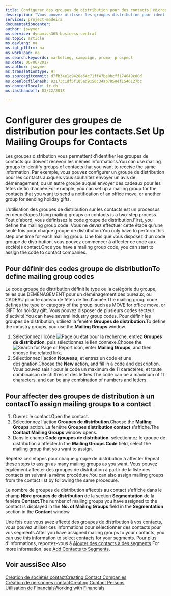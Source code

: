 ```yaml
---
title: Configurer des groupes de distribution pour des contacts| Microsoft Docs
description: "Vous pouvez utiliser les groupes distribution pour identifier les groupes contacts qui doivent recevoir les mêmes informations, par exemple, pour une campagne marketing ou une promotion."
services: project-madeira
documentationcenter: 
author: jswymer
ms.service: dynamics365-business-central
ms.topic: article
ms.devlang: na
ms.tgt_pltfrm: na
ms.workload: na
ms.search.keywords: marketing, campaign, promo, prospect
ms.date: 06/06/2017
ms.author: jswymer
ms.translationtype: HT
ms.sourcegitcommit: d7fb34e1c9428a64c71ff47be8bcff174649c00d
ms.openlocfilehash: 92173c1df5f105ad9156c34ab7050ef1546127bc
ms.contentlocale: fr-ch
ms.lasthandoff: 03/22/2018

---
```

# <a name="set-up-mailing-groups-for-contacts"></a><span data-ttu-id="3068f-103">Configurer des groupes de distribution pour les contacts.</span><span class="sxs-lookup"><span data-stu-id="3068f-103">Set Up Mailing Groups for Contacts</span></span>
<span data-ttu-id="3068f-104">Les groupes distribution vous permettent d'identifier les groupes de contacts qui doivent recevoir les mêmes informations.</span><span class="sxs-lookup"><span data-stu-id="3068f-104">You can use mailing groups to identify groups of contacts that you want to receive the same information.</span></span> <span data-ttu-id="3068f-105">Par exemple, vous pouvez configurer un groupe de distribution pour les contacts auxquels vous souhaitez envoyer un avis de déménagement, ou un autre groupe auquel envoyer des cadeaux pour les fêtes de fin d'année.</span><span class="sxs-lookup"><span data-stu-id="3068f-105">For example, you can set up a mailing group for the contacts that you want to send a notification of an office move, or another group for sending holiday gifts.</span></span>

<span data-ttu-id="3068f-106">L'utilisation des groupes de distribution sur les contacts est un processus en deux étapes.</span><span class="sxs-lookup"><span data-stu-id="3068f-106">Using mailing groups on contacts is a two-step process.</span></span> <span data-ttu-id="3068f-107">Tout d'abord, vous définissez le code groupe de distribution.</span><span class="sxs-lookup"><span data-stu-id="3068f-107">First, you define the mailing group code.</span></span> <span data-ttu-id="3068f-108">Vous ne devez effectuer cette étape qu'une seule fois pour chaque groupe de distribution.</span><span class="sxs-lookup"><span data-stu-id="3068f-108">You only have to perform this step one time for each mailing group.</span></span> <span data-ttu-id="3068f-109">Une fois que vous disposez d'un code groupe de distribution, vous pouvez commencer à affecter ce code aux sociétés contact.</span><span class="sxs-lookup"><span data-stu-id="3068f-109">Once you have a mailing group code, you can start to assign the code to contact companies.</span></span>

## <a name="to-define-mailing-group-codes"></a><span data-ttu-id="3068f-110">Pour définir des codes groupe de distribution</span><span class="sxs-lookup"><span data-stu-id="3068f-110">To define mailing group codes</span></span>
<span data-ttu-id="3068f-111">Le code groupe de distribution définit le type ou la catégorie du groupe, telles que DÉMÉNAGEMENT pour un déménagement des bureaux, ou CADEAU pour le cadeau de fêtes de fin d'année.</span><span class="sxs-lookup"><span data-stu-id="3068f-111">The mailing group code defines the type or category of the group, such as MOVE for office move, or GIFT for holiday gift.</span></span> <span data-ttu-id="3068f-112">Vous pouvez disposer de plusieurs codes secteur d'activité.</span><span class="sxs-lookup"><span data-stu-id="3068f-112">You can have several industry group codes.</span></span> <span data-ttu-id="3068f-113">Pour définir les groupes de distribution, utilisez la fenêtre **Groupes de distribution**.</span><span class="sxs-lookup"><span data-stu-id="3068f-113">To define the industry groups, you use the **Mailing Groups** window.</span></span>

1. <span data-ttu-id="3068f-114">Sélectionnez l'icône ![Page ou état pour la recherche](media/ui-search/search_small.png "Page ou état pour la recherche"), entrez **Groupes de distribution**, puis sélectionnez le lien connexe.</span><span class="sxs-lookup"><span data-stu-id="3068f-114">Choose the ![Search for Page or Report](media/ui-search/search_small.png "Search for Page or Report icon") icon, enter **Mailing Groups**, and then choose the related link.</span></span>
2. <span data-ttu-id="3068f-115">Sélectionnez l'action **Nouveau**, et entrez un code et une désignation.</span><span class="sxs-lookup"><span data-stu-id="3068f-115">Choose the **New** action, and fill in a code and description.</span></span> <span data-ttu-id="3068f-116">Vous pouvez saisir pour le code un maximum de 11 caractères, et toute combinaison de chiffres et des lettres.</span><span class="sxs-lookup"><span data-stu-id="3068f-116">The code can be a maximum of 11 characters, and can be any combination of numbers and letters.</span></span>

## <a name="AssignMailGroupContact"></a> <span data-ttu-id="3068f-117">Pour affecter des groupes de distribution à un contact</span><span class="sxs-lookup"><span data-stu-id="3068f-117">To assign mailing groups to a contact</span></span>
1. <span data-ttu-id="3068f-118">Ouvrez le contact.</span><span class="sxs-lookup"><span data-stu-id="3068f-118">Open the contact.</span></span>
2. <span data-ttu-id="3068f-119">Sélectionnez l'action **Groupes de distribution**.</span><span class="sxs-lookup"><span data-stu-id="3068f-119">Choose the **Mailing Groups** action.</span></span> <span data-ttu-id="3068f-120">La fenêtre **Groupes distribution contact** s'affiche.</span><span class="sxs-lookup"><span data-stu-id="3068f-120">The **Contact Mailing Groups** window opens.</span></span>
3. <span data-ttu-id="3068f-121">Dans le champ **Code groupes de distribution**, sélectionnez le groupe de distribution à affecter.</span><span class="sxs-lookup"><span data-stu-id="3068f-121">In the **Mailing Groups Code** field, select the mailing group that you want to assign.</span></span>

<span data-ttu-id="3068f-122">Répétez ces étapes pour chaque groupe de distribution à affecter.</span><span class="sxs-lookup"><span data-stu-id="3068f-122">Repeat these steps to assign as many mailing groups as you want.</span></span> <span data-ttu-id="3068f-123">Vous pouvez également affecter des groupes de distribution à partir de la liste des contacts en suivant la même procédure.</span><span class="sxs-lookup"><span data-stu-id="3068f-123">You can also assign mailing groups from the contact list by following the same procedure.</span></span>

<span data-ttu-id="3068f-124">Le nombre de groupes de distribution affectés au contact s'affiche dans le champ **Nbre groupes de distribution** de la section **Segmentation** de la fenêtre **Contact**.</span><span class="sxs-lookup"><span data-stu-id="3068f-124">The number of mailing groups you have assigned to the contact is displayed in the **No. of Mailing Groups** field in the **Segmentation** section in the **Contact** window.</span></span>

<span data-ttu-id="3068f-125">Une fois que vous avez affecté des groupes de distribution à vos contacts, vous pouvez utiliser ces informations pour sélectionner des contacts pour vos segments.</span><span class="sxs-lookup"><span data-stu-id="3068f-125">After you have assigned mailing groups to your contacts, you can use this information to select contacts for your segments.</span></span> <span data-ttu-id="3068f-126">Pour plus d'informations, reportez-vous à [Ajouter des contacts à des segments](marketing-add-contact-segment.md).</span><span class="sxs-lookup"><span data-stu-id="3068f-126">For more information, see [Add Contacts to Segments](marketing-add-contact-segment.md).</span></span>

## <a name="see-also"></a><span data-ttu-id="3068f-127">Voir aussi</span><span class="sxs-lookup"><span data-stu-id="3068f-127">See Also</span></span>
[<span data-ttu-id="3068f-128">Création de sociétés contact</span><span class="sxs-lookup"><span data-stu-id="3068f-128">Creating Contact Companies</span></span>](marketing-create-contact-companies.md)  
[<span data-ttu-id="3068f-129">Création de personnes contact</span><span class="sxs-lookup"><span data-stu-id="3068f-129">Creating Contact Persons</span></span>](marketing-create-contact-persons.md)  
[<span data-ttu-id="3068f-130">Utilisation de Financials</span><span class="sxs-lookup"><span data-stu-id="3068f-130">Working with Financials</span></span>](ui-work-product.md)

